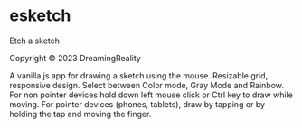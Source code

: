 # esketch
Etch a sketch

Copyright &copy; 2023 DreamingReality

A vanilla js app for drawing a sketch using the mouse.
Resizable grid, responsive design.
Select between Color mode, Gray Mode and Rainbow.
For non pointer devices hold down left mouse click or Ctrl key to draw while moving.
For pointer devices (phones, tablets), draw by tapping or by holding the tap and moving the finger.

